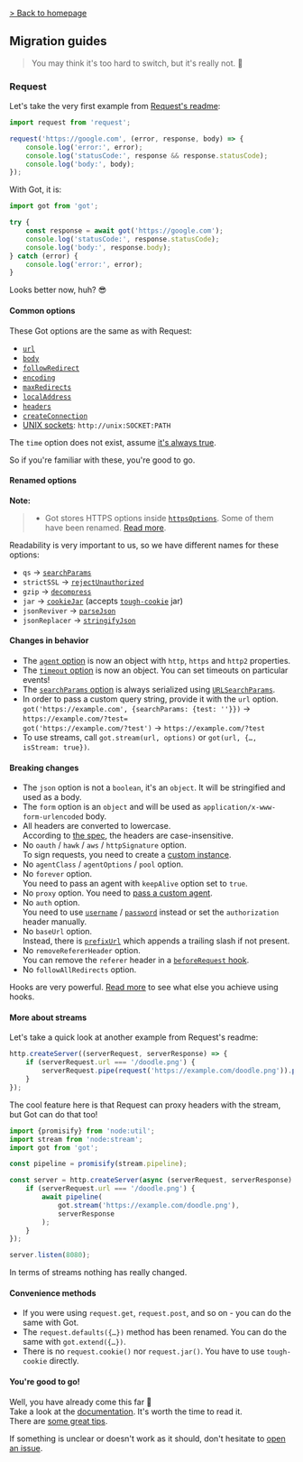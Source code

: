 [> Back to homepage](../../readme.md#documentation)

## Migration guides

> You may think it's too hard to switch, but it's really not. 🦄

### Request

Let's take the very first example from [Request's readme](https://github.com/request/request#super-simple-to-use):

```js
import request from 'request';

request('https://google.com', (error, response, body) => {
	console.log('error:', error);
	console.log('statusCode:', response && response.statusCode);
	console.log('body:', body);
});
```

With Got, it is:

```js
import got from 'got';

try {
	const response = await got('https://google.com');
	console.log('statusCode:', response.statusCode);
	console.log('body:', response.body);
} catch (error) {
	console.log('error:', error);
}
```

Looks better now, huh? 😎

#### Common options

These Got options are the same as with Request:

- [`url`](../2-options.md#url)
- [`body`](../2-options.md#body)
- [`followRedirect`](../2-options.md#followredirect)
- [`encoding`](../2-options.md#encoding)
- [`maxRedirects`](../2-options.md#maxredirects)
- [`localAddress`](../2-options.md#localaddress)
- [`headers`](../2-options.md#headers)
- [`createConnection`](../2-options.md#createconnection)
- [UNIX sockets](../2-options.md#enableunixsocket): `http://unix:SOCKET:PATH`

The `time` option does not exist, assume [it's always true](../6-timeout.md).

So if you're familiar with these, you're good to go.

#### Renamed options

**Note:**
> - Got stores HTTPS options inside [`httpsOptions`](../2-options.md#httpsoptions). Some of them have been renamed. [Read more](../5-https.md).

Readability is very important to us, so we have different names for these options:

- `qs` → [`searchParams`](../2-options.md#serachparams)
- `strictSSL` → [`rejectUnauthorized`](../2-options.md#rejectunauthorized)
- `gzip` → [`decompress`](../2-options.md#decompress)
- `jar` → [`cookieJar`](../2-options.md#cookiejar) (accepts [`tough-cookie`](https://github.com/salesforce/tough-cookie) jar)
- `jsonReviver` → [`parseJson`](../2-options.md#parsejson)
- `jsonReplacer` → [`stringifyJson`](../2-options.md#stringifyjson)

#### Changes in behavior

- The [`agent` option](../2-options.md#agent) is now an object with `http`, `https` and `http2` properties.
- The [`timeout` option](../6-timeout.md) is now an object. You can set timeouts on particular events!
- The [`searchParams` option](https://github.com/sindresorhus/got#searchParams) is always serialized using [`URLSearchParams`](https://developer.mozilla.org/en-US/docs/Web/API/URLSearchParams).
- In order to pass a custom query string, provide it with the `url` option.\
  `got('https://example.com', {searchParams: {test: ''}})` → `https://example.com/?test=`\
  `got('https://example.com/?test')` → `https://example.com/?test`
- To use streams, call `got.stream(url, options)` or `got(url, {…, isStream: true})`.

#### Breaking changes

- The `json` option is not a `boolean`, it's an `object`. It will be stringified and used as a body.
- The `form` option is an `object` and will be used as `application/x-www-form-urlencoded` body.
- All headers are converted to lowercase.\
  According to [the spec](https://datatracker.ietf.org/doc/html/rfc7230#section-3.2), the headers are case-insensitive.
- No `oauth` / `hawk` / `aws` / `httpSignature` option.\
  To sign requests, you need to create a [custom instance](../examples/advanced-creation.js).
- No `agentClass` / `agentOptions` / `pool` option.
- No `forever` option.\
  You need to pass an agent with `keepAlive` option set to `true`.
- No `proxy` option. You need to [pass a custom agent](../tips.md#proxy).
- No `auth` option.\
  You need to use [`username`](../2-options.md#username) / [`password`](../2-options.md#password) instead or set the `authorization` header manually.
- No `baseUrl` option.\
  Instead, there is [`prefixUrl`](../2-options.md#prefixurl) which appends a trailing slash if not present.
- No `removeRefererHeader` option.\
  You can remove the `referer` header in a [`beforeRequest` hook](../9-hooks.md#beforerequest).
- No `followAllRedirects` option.

Hooks are very powerful. [Read more](../9-hooks.md) to see what else you achieve using hooks.

#### More about streams

Let's take a quick look at another example from Request's readme:

```js
http.createServer((serverRequest, serverResponse) => {
	if (serverRequest.url === '/doodle.png') {
		serverRequest.pipe(request('https://example.com/doodle.png')).pipe(serverResponse);
	}
});
```

The cool feature here is that Request can proxy headers with the stream, but Got can do that too!

```js
import {promisify} from 'node:util';
import stream from 'node:stream';
import got from 'got';

const pipeline = promisify(stream.pipeline);

const server = http.createServer(async (serverRequest, serverResponse) => {
	if (serverRequest.url === '/doodle.png') {
		await pipeline(
			got.stream('https://example.com/doodle.png'),
			serverResponse
		);
	}
});

server.listen(8080);
```

In terms of streams nothing has really changed.

#### Convenience methods

- If you were using `request.get`, `request.post`, and so on - you can do the same with Got.
- The `request.defaults({…})` method has been renamed. You can do the same with `got.extend({…})`.
- There is no `request.cookie()` nor `request.jar()`. You have to use `tough-cookie` directly.

#### You're good to go!

Well, you have already come this far :tada:\
Take a look at the [documentation](../../readme.md#documentation). It's worth the time to read it.\
There are [some great tips](../tips.md).

If something is unclear or doesn't work as it should, don't hesitate to [open an issue](https://github.com/sindresorhus/got/issues/new/choose).
